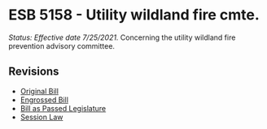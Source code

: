 # ESB 5158 - Utility wildland fire cmte.
*Status: Effective date 7/25/2021.*
Concerning the utility wildland fire prevention advisory committee.

## Revisions
* [Original Bill](1/)
* [Engrossed Bill](1/)
* [Bill as Passed Legislature](1/)
* [Session Law](1/)